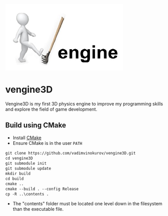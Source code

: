 ![Vengine3D Logo](https://github.com/vadimvinokurov/vengine3D/blob/master/logo.png)
# vengine3D
Vengine3D is my first 3D physics engine to improve my programming skills and explore the field of game development.

## Build using CMake
- Install [CMake](https://cmake.org/)
- Ensure CMake is in the user `PATH`
```
git clone https://github.com/vadimvinokurov/vengine3D.git
cd vengine3D
git submodule init
git submodule update
mkdir build
cd build
cmake ..
cmake --build . --config Release
cp -R ..\contents .
```
- The "contents" folder must be located one level down in the filesystem than the executable file.